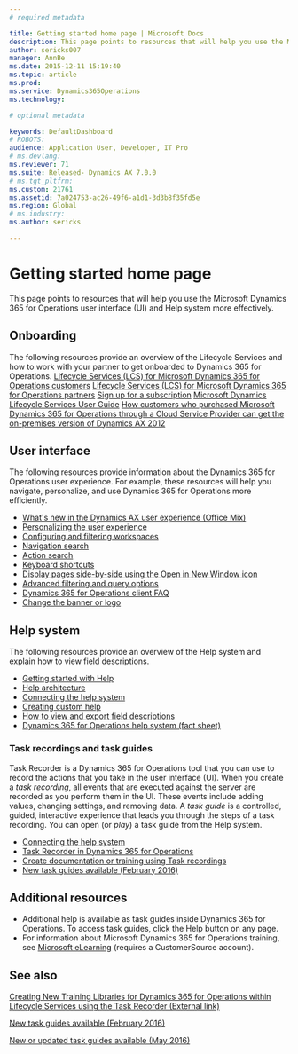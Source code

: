 ```yaml
---
# required metadata

title: Getting started home page | Microsoft Docs
description: This page points to resources that will help you use the Microsoft Dynamics 365 for Operations user interface (UI) and Help system more effectively.
author: sericks007
manager: AnnBe
ms.date: 2015-12-11 15:19:40
ms.topic: article
ms.prod: 
ms.service: Dynamics365Operations
ms.technology: 

# optional metadata

keywords: DefaultDashboard
# ROBOTS: 
audience: Application User, Developer, IT Pro
# ms.devlang: 
ms.reviewer: 71
ms.suite: Released- Dynamics AX 7.0.0
# ms.tgt_pltfrm: 
ms.custom: 21761
ms.assetid: 7a024753-ac26-49f6-a1d1-3d3b8f35fd5e
ms.region: Global
# ms.industry: 
ms.author: sericks

---
```


# Getting started home page

This page points to resources that will help you use the Microsoft Dynamics 365 for Operations user interface (UI) and Help system more effectively.

Onboarding
----------

The following resources provide an overview of the Lifecycle Services and how to work with your partner to get onboarded to Dynamics 365 for Operations. [Lifecycle Services (LCS) for Microsoft Dynamics 365 for Operations customers](https://docs.microsoft.com/en-us/dynamics365/operations/dev-itpro/lifecycle-services/how-lifecycle-services-for-microsoft-dynamics-ax-works-lcs) [Lifecycle Services (LCS) for Microsoft Dynamics 365 for Operations partners](https://docs.microsoft.com/en-us/dynamics365/operations/dev-itpro/lifecycle-services/getting-started-in-lifecycle-services-for-microsoft-dynamics-ax) [Sign up for a subscription](https://docs.microsoft.com/en-us/dynamics365/operations/dev-itpro/dev-tools/sign-up-for-a-microsoft-dynamics-rainier-preview-subscription) [Microsoft Dynamics Lifecycle Services User Guide](https://docs.microsoft.com/en-us/dynamics365/operations/dev-itpro/lifecycle-services/lifecycle-services-for-microsoft-dynamics-user-guide-lcs) [How customers who purchased Microsoft Dynamics 365 for Operations through a Cloud Service Provider can get the on-premises version of Dynamics AX 2012](https://docs.microsoft.com/en-us/dynamics365/operations/dev-itpro/deployment/csp-download-customersource)

## User interface
The following resources provide information about the Dynamics 365 for Operations user experience. For example, these resources will help you navigate, personalize, and use Dynamics 365 for Operations more efficiently.

-   [What's new in the Dynamics AX user experience (Office Mix)](https://mix.office.com/watch/1ohsrrpsd02e1)
-   [Personalizing the user experience](https://docs.microsoft.com/en-us/dynamics365/operations/core/get-started/personalizing-the-user-experience)
-   [Configuring and filtering workspaces](https://docs.microsoft.com/en-us/dynamics365/operations/core/get-started/workspace-wide-settings)
-   [Navigation search](https://docs.microsoft.com/en-us/dynamics365/operations/core/get-started/navigation-search-feature)
-   [Action search](https://docs.microsoft.com/en-us/dynamics365/operations/core/get-started/action-search)
-   [Keyboard shortcuts](https://docs.microsoft.com/en-us/dynamics365/operations/core/get-started/shortcut-keys)
-   [Display pages side-by-side using the Open in New Window icon](https://docs.microsoft.com/en-us/dynamics365/operations/core/get-started/open-in-new-window-feature)
-   [Advanced filtering and query options](https://docs.microsoft.com/en-us/dynamics365/operations/core/get-started/advanced-filtering-and-query-options)
-   [Dynamics 365 for Operations client FAQ](https://docs.microsoft.com/en-us/dynamics365/operations/core/get-started/client-qa)
-   [Change the banner or logo](http://ax.help.dynamics.com/en/wiki/change-the-banner-or-logo/)

## Help system
The following resources provide an overview of the Help system and explain how to view field descriptions.

-   [Getting started with Help](https://docs.microsoft.com/en-us/dynamics365/operations/dev-itpro/system-administration/help-get-started)
-   [Help architecture](https://docs.microsoft.com/en-us/dynamics365/operations/dev-itpro/get-started/working-with-help#help-architecture)
-   [Connecting the help system](https://docs.microsoft.com/en-us/dynamics365/operations/dev-itpro/get-started/working-with-help#connecting-the-help-system)
-   [Creating custom help](https://docs.microsoft.com/en-us/dynamics365/operations/dev-itpro/get-started/working-with-help#creating-custom-help)
-   [How to view and export field descriptions](https://docs.microsoft.com/en-us/dynamics365/operations/core/get-started/how-to-view-and-export-field-descriptions)
-   [Dynamics 365 for Operations help system (fact sheet)](https://mbs.microsoft.com/customersource/Global/AX/learning/fact-sheets/msdaxhelpsystemfactsheet)

### Task recordings and task guides

Task Recorder is a Dynamics 365 for Operations tool that you can use to record the actions that you take in the user interface (UI). When you create a *task recording*, all events that are executed against the server are recorded as you perform them in the UI. These events include adding values, changing settings, and removing data. A *task guide* is a controlled, guided, interactive experience that leads you through the steps of a task recording. You can open (or *play*) a task guide from the Help system.

-   [Connecting the help system](https://docs.microsoft.com/en-us/dynamics365/operations/dev-itpro/get-started/working-with-help#connecting-the-help-system)
-   [Task Recorder in Dynamics 365 for Operations](https://docs.microsoft.com/en-us/dynamics365/operations/dev-itpro/user-interface/task-recorder-in-ax7)
-   [Create documentation or training using Task recordings](https://docs.microsoft.com/en-us/dynamics365/operations/dev-itpro/user-interface/task-recorder)
-   [New task guides available (February 2016)](https://docs.microsoft.com/en-us/dynamics365/operations/core/get-started/new-task-guides-available-on-february-2016)

## Additional resources
-   Additional help is available as task guides inside Dynamics 365 for Operations. To access task guides, click the Help button on any page.
-   For information about Microsoft Dynamics 365 for Operations training, see [Microsoft eLearning](https://mbspartner.microsoft.com/AX/LearningPlans) (requires a CustomerSource account).


See also
--------

[Creating New Training Libraries for Dynamics 365 for Operations within Lifecycle Services using the Task Recorder (External link)](https://docs.com/mufife/163372c6-f366-4c5a-94fa-93e2c25f878a/creating-new-training-libraries-for-dynamics-ax)

[New task guides available (February 2016)](https://docs.microsoft.com/en-us/dynamics365/operations/core/get-started/new-task-guides-available-on-february-2016)

[New or updated task guides available (May 2016)](https://docs.microsoft.com/en-us/dynamics365/operations/core/get-started/new-or-updated-task-guides-available-may-2016)

